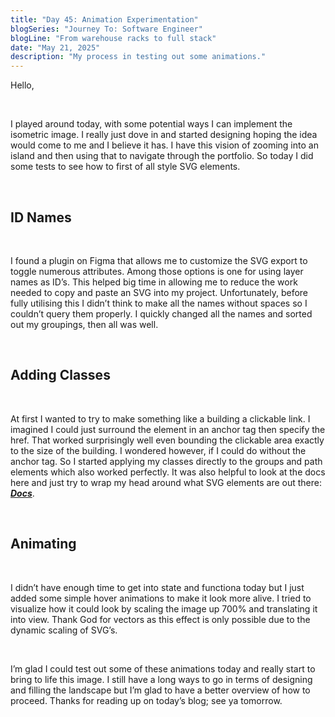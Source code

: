 ```yaml
---
title: "Day 45: Animation Experimentation"
blogSeries: "Journey To: Software Engineer"
blogLine: "From warehouse racks to full stack"
date: "May 21, 2025"
description: "My process in testing out some animations."
---
```


Hello,

<br>

I played around today, with some potential ways I can implement the isometric image. I really just dove in and started designing hoping the idea would come to me and I believe it has. I have this vision of zooming into an island and then using that to navigate through the portfolio. So today I did some tests to see how to first of all style SVG elements.

<br>

## ID Names

<br>

I found a plugin on Figma that allows me to customize the SVG export to toggle numerous attributes. Among those options is one for using layer names as ID’s. This helped big time in allowing me to reduce the work needed to copy and paste an SVG into my project. Unfortunately, before fully utilising this I didn’t think to make all the names without spaces so I couldn’t query them properly. I quickly changed all the names and sorted out my groupings, then all was well.

<br>

## Adding Classes

<br>

At first I wanted to try to make something like a building a clickable link. I imagined I could just surround the element in an anchor tag then specify the href. That worked surprisingly well even bounding the clickable area exactly to the size of the building. I wondered however, if I could do without the anchor tag. So I started applying my classes directly to the groups and path elements which also worked perfectly. It was also helpful to look at the docs here and just try to wrap my head around what SVG elements are out there: **_[Docs](https://developer.mozilla.org/en-US/docs/Web/SVG/Reference/Element)_**.

<br>

## Animating

<br>

I didn’t have enough time to get into state and functiona today but I just added some simple hover animations to make it look more alive. I tried to visualize how it could look by scaling the image up 700% and translating it into view. Thank God for vectors as this effect is only possible due to the dynamic scaling of SVG’s.

<br>

I’m glad I could test out some of these animations today and really start to bring to life this image. I still have a long ways to go in terms of designing and filling the landscape but I’m glad to have a better overview of how to proceed. Thanks for reading up on today’s blog; see ya tomorrow.
